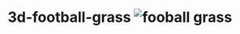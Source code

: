 # 3d-football-grass ![fooball grass](https://github.com/azizbo50/3d-football-grass/assets/61210415/ff0d5380-2629-4859-8da2-08aa383151d8)
